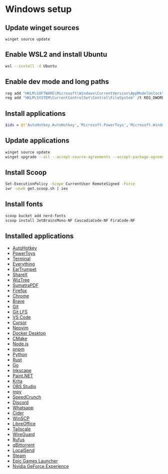 # Windows setup

## Update winget sources
```
winget source update
```

## Enable WSL2 and install Ubuntu
```sh
wsl --install -d Ubuntu
```

## Enable dev mode and long paths
```sh
reg add "HKLM\SOFTWARE\Microsoft\Windows\CurrentVersion\AppModelUnlock" /t REG_DWORD /v "AllowDevelopmentWithoutDevLicense" /d 1 /f
reg add "HKLM\SYSTEM\CurrentControlSet\Control\FileSystem" /t REG_DWORD /v LongPathsEnabled /d 1 /f
```

## Install applications
```sh
$ids = @('AutoHotkey.AutoHotkey','Microsoft.PowerToys','Microsoft.WindowsTerminal','voidtools.Everything','File-New-Project.EarTrumpet','ShareX.ShareX','AntibodySoftware.WizTree','SumatraPDF.SumatraPDF','Mozilla.Firefox','Google.Chrome','Brave.Brave','Git.Git','GitHub.GitLFS','Microsoft.VisualStudioCode','Anysphere.Cursor','Neovim.Neovim','Docker.DockerDesktop','Kitware.CMake','OpenJS.NodeJS.LTS','pnpm.pnpm','Python.Python.3.12','Rustlang.Rust.MSVC','GoLang.Go','Inkscape.Inkscape','dotPDN.PaintDotNet','KDE.Krita','OBSProject.OBSStudio','mpv.net','SpeedCrunch.SpeedCrunch','Discord.Discord','WhatsApp.WhatsApp','CiderCollective.Cider','WinSCP.WinSCP','TheDocumentFoundation.LibreOffice','Tailscale.Tailscale','WireGuard.WireGuard','Rufus.Rufus','qBittorrent.qBittorrent','LocalSend.LocalSend','Valve.Steam','EpicGames.EpicGamesLauncher','NVIDIA.GeForceExperience'); winget source update; foreach ($id in $ids) { winget install -e --id $id --accept-source-agreements --accept-package-agreements }
```

## Update applications
```sh
winget source update
winget upgrade --all --accept-source-agreements --accept-package-agreements
```

## Install Scoop
```sh
Set-ExecutionPolicy -Scope CurrentUser RemoteSigned -Force
iwr -useb get.scoop.sh | iex
```

## Install fonts
```sh
scoop bucket add nerd-fonts
scoop install JetBrainsMono-NF CascadiaCode-NF FiraCode-NF
```

## Installed applications
- [AutoHotkey]()
- [PowerToys]()
- [Terminal]()
- [Everything]()
- [EarTrumpet]()
- [ShareX]()
- [WizTree]()
- [SumatraPDF]()
- [Firefox](https://www.mozilla.org/en-US/firefox)
- [Chrome](https://www.google.com/intl/fi_fi/chrome/)
- [Brave]()
- [Git]()
- [Git LFS]()
- [VS Code](https://code.visualstudio.com)
- [Cursor]()
- [Neovim](https://neovim.io/)
- [Docker Desktop]()
- [CMake]()
- [Node.js]()
- [pnpm]()
- [Python]()
- [Rust]()
- [Go]()
- [Inkscape](https://inkscape.org/)
- [Paint.NET](https://www.getpaint.net/)
- [Krita]()
- [OBS Studio]()
- [mpv](https://mpv.io/)
- [SpeedCrunch]()
- [Discord]()
- [Whatsapp](https://www.whatsapp.com/)
- [Cider]()
- [WinSCP]()
- [LibreOffice]()
- [Tailscale]()
- [WireGuard]()
- [Rufus]()
- [qBittorrent]()
- [LocalSend]()
- [Steam](https://store.steampowered.com)
- [Epic Games Launcher]()
- [Nvidia GeForce Experience](https://www.nvidia.com/geforce/geforce-experience/)
